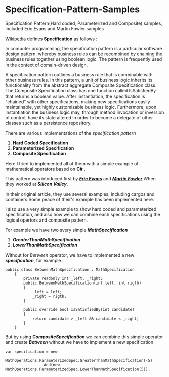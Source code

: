 # Specification-Pattern-Samples
Specification Pattern(Hard coded, Parameterized and Composite) samples, included Eric Evans and Martin Fowler samples 

[Wikipedia](https://en.wikipedia.org/wiki/Specification_pattern) defines  **__Specification__**  as follows :

In computer programming, the specification pattern is a particular software design pattern, whereby business rules can be recombined 
by chaining the business rules together using boolean logic. The pattern is frequently used in the context of domain-driven design.

A specification pattern outlines a business rule that is combinable with other business rules.
In this pattern, a unit of business logic inherits its functionality from the abstract aggregate Composite Specification class. 
The Composite Specification class has one function called IsSatisfiedBy that returns a boolean value. 
After instantiation, the specification is "chained" with other specifications, making new specifications easily maintainable, 
yet highly customizable business logic. Furthermore, upon instantiation the business logic may, 
through method invocation or inversion of control, have its state altered in order to become a delegate of other classes such as a 
persistence repository.

There are various implementations of the _specification pattern_

1. **Hard Coded Specification**
2. **Parameterized Specification**
3. **Composite Specification**

Here I tried to implemented all of them with a simple example of mathematical operators based on **C#** .

This pattern was intoduced first by **_[Eric Evans](https://www.linkedin.com/in/ericevansddd/)_** and **_[Martin Fowler](https://martinfowler.com/)_** When they worked at **_Silicon Valley_**.

In their original article, they use several examples, including cargos and containers.Some peace of their's example has been implemented here.

I also use a very simple example to show hard coded and parameterized specification, and also how we can combine each specifications using the logical opertors and composite pattern.

For example we have two svery simple **_MathSpecification_**

1. **_GreaterThanMathSpecification_**
2. **_LowerThanMathSpecification_**

Without for _Between_ operator, we have to implemented a new **_specification_**, for example :

``` 
public class BetweenMathSpecification : MathSpecification
    {
        private readonly int _left, _right;
        public BetweenMathSpecification(int left, int rigth)
        {
            _left = left;
            _right = rigth;
        }

        public override bool IsSatisfiedBy(int candidate)
        {
            return candidate > _left && candidate < _right;
        }
    }
```

But by using **_CompositeSpecification_** we can combine this simple operator and create **_Between_** without we have to implement a new specification
```
var specification = new
                MathOperations.ParameterizedSpec.GreaterThanMathSpecification(-5)
                .And(new MathOperations.ParameterizedSpec.LowerThanMathSpecification(5));
```

